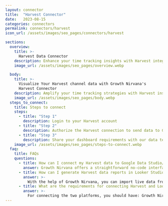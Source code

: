 ```yaml
---
layout: connector
title:  "Harvest Connector"
date:   2023-08-15
categories: connectors
permalink: connectors/harvest
icon_url: /assets/images/seo_pages/connectors/harvest

sections:
  overview:
    title: >-
      Harvest Data Connector
    description: Enhance your time tracking insights with Harvest integration. Seamlessly merge time tracking data from Harvest with Looker Studio's analytical capabilities, unlocking insights that drive project management strategies, resource allocation, and operational excellence.
    image_url: /assets/images/seo_pages/overview.webp

  body:
    title: >-
      Visualize Your Harvest channel data with Growth Nirvana's
      Harvest Connector
    description: Amplify your time tracking strategies with Harvest insights integrated into Looker Studio.
    image_url: /assets/images/seo_pages/body.webp
  steps_to_connect:
    title: Steps to connect
    steps:
      - title: "Step 1"
        description: Login to your Harvest account
      - title: "Step 2"
        description: Authorize the Harvest connection to send data to Growth Nirvana
      - title: "Step 3"
        description: Share your dashboard requirements with our data team. We will build the report for you.
    image_url: /assets/images/seo_pages/steps-to-connect.webp
  faq:
    title: FAQs
    questions:
      - title: How can I connect my Harvest data to Google Data Studio/Looker Studio?
        answer: Growth Nirvana offers a straightforward no-code interface to connect to Harvest data sources.
      - title: How can I generate Harvest data reports in Looker Studio?
        answer: >-
          With the help of Growth Nirvana, you can import live data from Harvest into Looker Studio. These data can be viewed in charts, tables, and dashboards to generate branded reports that can be shared instantly.
      - title: What are the requirements for connecting Harvest and Looker Studio?
        answer: >-
          For connecting the two platforms, you should have: Growth Nirvana Account and Harvest Ads Account
---
```

